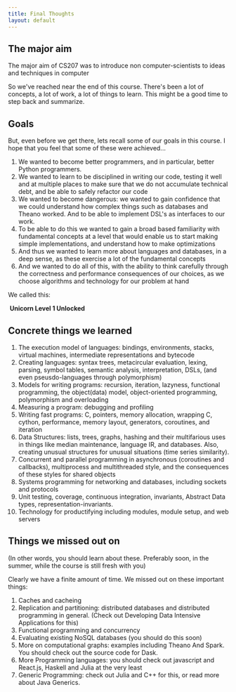 ```yaml
---
title: Final Thoughts
layout: default
---
```


## The major aim

The major aim of CS207 was to introduce non computer-scientists to ideas and techniques in computer

So we've reached near the end of this course. There's been a lot of concepts, a lot of work, a lot of things to learn. This might be a good time to step back and summarize.

## Goals

But, even before we get there, lets recall some of our goals in this course. I hope that you feel that some of these were achieved...

1. We wanted to become better programmers, and in particular, better Python programmers.
2. We wanted to learn to be disciplined in writing our code, testing it well and at multiple places to make sure that we do not accumulate technical debt, and be able to safely refactor our code
3. We wanted to become dangerous: we wanted to gain confidence that we could understand how complex things such as databases and Theano worked. And to be able to implement DSL's as interfaces to our work.
4. To be able to do this we wanted to gain a broad based familiarity with fundamental concepts at a level that would enable us to start making simple implementations, and understand how to make optimizations
5. And thus we wanted to learn more about languages and databases, in a deep sense, as these exercise a lot of the fundamental concepts
6. And we wanted to do all of this, with the ability to think carefully through the correctness and performance consequences of our choices, as we choose algorithms and technology  for our problem at hand

We called this:

​		 **Unicorn Level 1 Unlocked**

## Concrete things we learned

1. The execution model of languages: bindings, environments, stacks, virtual machines, intermediate representations and bytecode
2. Creating languages: syntax trees, metacircular evaluation, lexing, parsing, symbol tables, semantic analysis, interpretation, DSLs, (and even pseusdo-languages through polymorphism)
3. Models for writing programs: recursion, iteration, lazyness, functional programming, the object(data) model, object-oriented programming, polymorphism and overloading
4. Measuring a program: debugging and profiling
5. Writing fast programs: C, pointers, memory allocation, wrapping C, cython, performance, memory layout, generators, coroutines, and iteration
6. Data Structures: lists, trees, graphs, hashing and their multifarious uses in things like median maintenance, language IR, and databases. Also, creating unusual structures for unusual situations (time series similarity).
7. Concurrent and parallel programming in asynchronous (coroutines and callbacks), multiprocess and multithreaded style, and the consequences of these styles for shared objects
8. Systems programming for networking and databases, including sockets and protocols
9. Unit testing, coverage, continuous integration, invariants, Abstract Data types, representation-invariants.
10. Technology for productifying including modules, module setup, and web servers

## Things we missed out on

(In other words, you should learn about these. Preferably soon, in the summer, while the course is still fresh with you)

Clearly we have a finite amount of time. We missed out on these important things:

1. Caches and cacheing
2. Replication and partitioning: distributed databases and distributed programming in general. (Check out Developing Data Intensive Applications for this)
3. Functional programming and concurrency
4. Evaluating existing NoSQL databases (you should do this soon)
5. More on computational graphs: examples including Theano And Spark. You should check out the source code for Dask.
6. More Programming languages: you should check out javascript and React.js, Haskell and Julia at the very least
7. Generic Programming: check out Julia and C++ for this, or read more about Java Generics.
